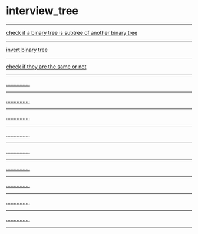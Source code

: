 # interview_tree

---
[check if a binary tree is subtree of another binary tree](./challenge1.md)

---
[invert binary tree](./challenge2.md)

---
[check if they are the same or not](./challenge3.md)

---
[................]()

---
[................]()

---
[................]()

---
[................]()

---
[................]()

---
[................]()

---
[................]()

---
[................]()

---
[................]()

---